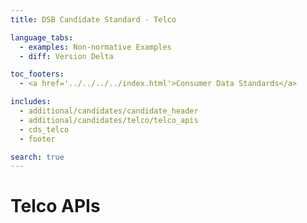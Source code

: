 ```yaml
---
title: DSB Candidate Standard - Telco

language_tabs:
  - examples: Non-normative Examples
  - diff: Version Delta

toc_footers:
  - <a href='../../../../index.html'>Consumer Data Standards</a>

includes:
  - additional/candidates/candidate_header
  - additional/candidates/telco/telco_apis
  - cds_telco
  - footer

search: true
---
```


# Telco APIs


